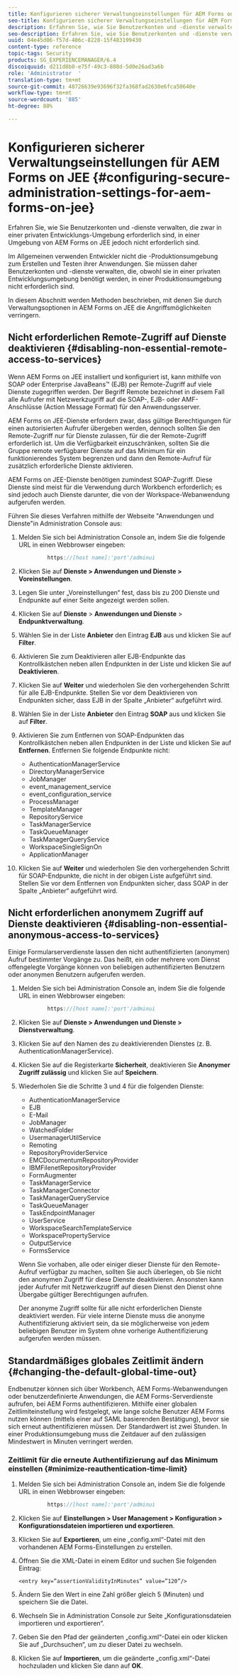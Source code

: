 ```yaml
---
title: Konfigurieren sicherer Verwaltungseinstellungen für AEM Forms on JEE
seo-title: Konfigurieren sicherer Verwaltungseinstellungen für AEM Forms on JEE
description: Erfahren Sie, wie Sie Benutzerkonten und -dienste verwalten, die zwar in einer privaten Entwicklungs-Umgebung erforderlich sind, in einer Umgebung von AEM Forms on JEE jedoch nicht erforderlich sind.
seo-description: Erfahren Sie, wie Sie Benutzerkonten und -dienste verwalten, die zwar in einer privaten Entwicklungs-Umgebung erforderlich sind, in einer Umgebung von AEM Forms on JEE jedoch nicht erforderlich sind.
uuid: 04e45d06-f57d-406c-8228-15f483199430
content-type: reference
topic-tags: Security
products: SG_EXPERIENCEMANAGER/6.4
discoiquuid: d211d8b0-e75f-49c3-808d-5d0e26ad3a6b
role: 'Administrator  '
translation-type: tm+mt
source-git-commit: 48726639e93696f32fa368fad2630e6fca50640e
workflow-type: tm+mt
source-wordcount: '885'
ht-degree: 80%

---
```



# Konfigurieren sicherer Verwaltungseinstellungen für AEM Forms on JEE {#configuring-secure-administration-settings-for-aem-forms-on-jee}

Erfahren Sie, wie Sie Benutzerkonten und -dienste verwalten, die zwar in einer privaten Entwicklungs-Umgebung erforderlich sind, in einer Umgebung von AEM Forms on JEE jedoch nicht erforderlich sind.

Im Allgemeinen verwenden Entwickler nicht die -Produktionsumgebung zum Erstellen und Testen ihrer Anwendungen. Sie müssen daher Benutzerkonten und -dienste verwalten, die, obwohl sie in einer privaten Entwicklungsumgebung benötigt werden, in einer Produktionsumgebung nicht erforderlich sind.

In diesem Abschnitt werden Methoden beschrieben, mit denen Sie durch Verwaltungsoptionen in AEM Forms on JEE die Angriffsmöglichkeiten verringern.

## Nicht erforderlichen Remote-Zugriff auf Dienste deaktivieren {#disabling-non-essential-remote-access-to-services}

Wenn AEM Forms on JEE installiert und konfiguriert ist, kann mithilfe von SOAP oder Enterprise JavaBeans™ (EJB) per Remote-Zugriff auf viele Dienste zugegriffen werden. Der Begriff Remote bezeichnet in diesem Fall alle Aufrufer mit Netzwerkzugriff auf die SOAP-, EJB- oder AMF-Anschlüsse (Action Message Format) für den Anwendungsserver.

AEM Forms on JEE-Dienste erfordern zwar, dass gültige Berechtigungen für einen autorisierten Aufrufer übergeben werden, dennoch sollten Sie den Remote-Zugriff nur für Dienste zulassen, für die der Remote-Zugriff erforderlich ist. Um die Verfügbarkeit einzuschränken, sollten Sie die Gruppe remote verfügbarer Dienste auf das Minimum für ein funktionierendes System begrenzen und dann den Remote-Aufruf für zusätzlich erforderliche Dienste aktivieren.

AEM Forms on JEE-Dienste benötigen zumindest SOAP-Zugriff. Diese Dienste sind meist für die Verwendung durch Workbench erforderlich; es sind jedoch auch Dienste darunter, die von der Workspace-Webanwendung aufgerufen werden.

Führen Sie dieses Verfahren mithilfe der Webseite &quot;Anwendungen und Dienste&quot;in Administration Console aus:

1. Melden Sie sich bei Administration Console an, indem Sie die folgende URL in einen Webbrowser eingeben:

   ```java
            https://[host name]:'port'/adminui
   ```

1. Klicken Sie auf **Dienste > Anwendungen und Dienste > Voreinstellungen**.
1. Legen Sie unter „Voreinstellungen“ fest, dass bis zu 200 Dienste und Endpunkte auf einer Seite angezeigt werden sollen.
1. Klicken Sie auf **Dienste** > **Anwendungen und Dienste** > **Endpunktverwaltung**.
1. Wählen Sie in der Liste **Anbieter** den Eintrag **EJB** aus und klicken Sie auf **Filter**.
1. Aktivieren Sie zum Deaktivieren aller EJB-Endpunkte das Kontrollkästchen neben allen Endpunkten in der Liste und klicken Sie auf **Deaktivieren**.
1. Klicken Sie auf **Weiter** und wiederholen Sie den vorhergehenden Schritt für alle EJB-Endpunkte. Stellen Sie vor dem Deaktivieren von Endpunkten sicher, dass EJB in der Spalte „Anbieter“ aufgeführt wird.
1. Wählen Sie in der Liste **Anbieter** den Eintrag **SOAP** aus und klicken Sie auf **Filter**.
1. Aktivieren Sie zum Entfernen von SOAP-Endpunkten das Kontrollkästchen neben allen Endpunkten in der Liste und klicken Sie auf **Entfernen**. Entfernen Sie folgende Endpunkte nicht:

   * AuthenticationManagerService
   * DirectoryManagerService
   * JobManager
   * event_management_service
   * event_configuration_service
   * ProcessManager
   * TemplateManager
   * RepositoryService
   * TaskManagerService
   * TaskQueueManager
   * TaskManagerQueryService
   * WorkspaceSingleSignOn
   * ApplicationManager

1. Klicken Sie auf **Weiter** und wiederholen Sie den vorhergehenden Schritt für SOAP-Endpunkte, die nicht in der obigen Liste aufgeführt sind. Stellen Sie vor dem Entfernen von Endpunkten sicher, dass SOAP in der Spalte „Anbieter“ aufgeführt wird.

## Nicht erforderlichen anonymem Zugriff auf Dienste deaktivieren   {#disabling-non-essential-anonymous-access-to-services}

Einige Formularserverdienste lassen den nicht authentifizierten (anonymen) Aufruf bestimmter Vorgänge zu. Das heißt, ein oder mehrere vom Dienst offengelegte Vorgänge können von beliebigen authentifizierten Benutzern oder anonymen Benutzern aufgerufen werden.

1. Melden Sie sich bei Administration Console an, indem Sie die folgende URL in einen Webbrowser eingeben:

   ```java
            https://[host name]:'port'/adminui
   ```

1. Klicken Sie auf **Dienste > Anwendungen und Dienste > Dienstverwaltung**.
1. Klicken Sie auf den Namen des zu deaktivierenden Dienstes (z. B. AuthenticationManagerService).
1. Klicken Sie auf die Registerkarte **Sicherheit**, deaktivieren Sie **Anonymer Zugriff zulässig** und klicken Sie auf **Speichern**.
1. Wiederholen Sie die Schritte 3 und 4 für die folgenden Dienste:

   * AuthenticationManagerService
   * EJB
   * E-Mail
   * JobManager
   * WatchedFolder
   * UsermanagerUtilService
   * Remoting
   * RepositoryProviderService
   * EMCDocumentumRepositoryProvider
   * IBMFilenetRepositoryProvider
   * FormAugmenter
   * TaskManagerService
   * TaskManagerConnector
   * TaskManagerQueryService
   * TaskQueueManager
   * TaskEndpointManager
   * UserService
   * WorkspaceSearchTemplateService
   * WorkspacePropertyService
   * OutputService
   * FormsService

   Wenn Sie vorhaben, alle oder einiger dieser Dienste für den Remote-Aufruf verfügbar zu machen, sollten Sie auch überlegen, ob Sie nicht den anonymen Zugriff für diese Dienste deaktivieren. Ansonsten kann jeder Aufrufer mit Netzwerkzugriff auf diesen Dienst den Dienst ohne Übergabe gültiger Berechtigungen aufrufen.

   Der anonyme Zugriff sollte für alle nicht erforderlichen Dienste deaktiviert werden. Für viele interne Dienste muss die anonyme Authentifizierung aktiviert sein, da sie möglicherweise von jedem beliebigen Benutzer im System ohne vorherige Authentifizierung aufgerufen werden müssen.

## Standardmäßiges globales Zeitlimit ändern {#changing-the-default-global-time-out}

Endbenutzer können sich über Workbench, AEM Forms-Webanwendungen oder benutzerdefinierte Anwendungen, die AEM Forms-Serverdienste aufrufen, bei AEM Forms authentifizieren. Mithilfe einer globalen Zeitlimiteinstellung wird festgelegt, wie lange solche Benutzer AEM Forms nutzen können (mittels einer auf SAML basierenden Bestätigung), bevor sie sich erneut authentifizieren müssen. Der Standardwert ist zwei Stunden. In einer Produktionsumgebung muss die Zeitdauer auf den zulässigen Mindestwert in Minuten verringert werden.

### Zeitlimit für die erneute Authentifizierung auf das Minimum einstellen  {#minimize-reauthentication-time-limit}

1. Melden Sie sich bei Administration Console an, indem Sie die folgende URL in einen Webbrowser eingeben:

   ```java
            https://[host name]:'port'/adminui
   ```

1. Klicken Sie auf **Einstellungen > User Management > Konfiguration > Konfigurationsdateien importieren und exportieren**.
1. Klicken Sie auf **Exportieren**, um eine „config.xml“-Datei mit den vorhandenen AEM Forms-Einstellungen zu erstellen.
1. Öffnen Sie die XML-Datei in einem Editor und suchen Sie folgenden Eintrag:

   `<entry key=”assertionValidityInMinutes” value=”120”/>`

1. Ändern Sie den Wert in eine Zahl größer gleich 5 (Minuten) und speichern Sie die Datei.
1. Wechseln Sie in Administration Console zur Seite „Konfigurationsdateien importieren und exportieren“.
1. Geben Sie den Pfad der geänderten „config.xml“-Datei ein oder klicken Sie auf „Durchsuchen“, um zu dieser Datei zu wechseln.
1. Klicken Sie auf **Importieren**, um die geänderte „config.xml“-Datei hochzuladen und klicken Sie dann auf **OK**.

